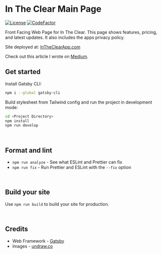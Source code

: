 # In The Clear Main Page

[![License](https://img.shields.io/badge/License-BSD%203--Clause-blue.svg)](https://opensource.org/licenses/BSD-3-Clause)
[![CodeFactor](https://www.codefactor.io/repository/github/joshsauder/intheclearmainpage/badge)](https://www.codefactor.io/repository/github/joshsauder/intheclearmainpage)

Front Facing Web Page for In The Clear. This page shows features, pricing, and latest updates. It also includes the apps privacy policy.

Site deployed at: [InTheClearApp.com](https://intheclearapp.com)

Check out this article I wrote on [Medium](https://medium.com/@joshsauder/building-a-static-site-using-gatsbyjs-bea653bc0e13?source=friends_link&sk=fade9e0264d54288fe4212838bf0672f).


## Get started

Install Gatsby CLI:
```sh
npm i --global gatsby-cli
```

Build stylesheet from Tailwind config and run the project in development mode:
```sh
cd <Project Directory>
npm install
npm run develop
```

<br />

## Format and lint
* `npm run analyze` - See what ESLint and Prettier can fix
* `npm run fix` - Run Prettier and ESLint with the `--fix` option

<br />

## Build your site
Use `npm run build` to build your site for production.

<br />

## Credits
* Web Framework - [Gatsby](https://www.gatsbyjs.org)
* Images - [undraw.co](https://undraw.co/)

